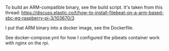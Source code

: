 
To build an ARM-compatible binary, see the build script.  It's taken from this thread:
https://discuss.elastic.co/t/how-to-install-filebeat-on-a-arm-based-sbc-eg-raspberry-pi-3/103670/3

I put that ARM binary into a docker image, see the Dockerfile.

See docker-compose.yml for how I configured the pibeats container work with nginx on the rpi.


